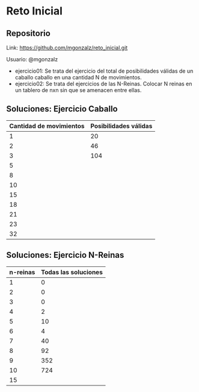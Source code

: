# Reto Inicial
## Repositorio

Link: https://github.com/mgonzalz/reto_inicial.git

Usuario: @mgonzalz

- ejercicio01: Se trata del ejercicio del total de posibilidades válidas de un caballo caballo en una cantidad N de movimientos.
- ejercicio02: Se trata del ejercicios de las N-Reinas. Colocar N reinas en un tablero de nxn sin que se amenacen entre ellas.

## Soluciones: Ejercicio Caballo

| Cantidad de movimientos | Posibilidades válidas |
| ------------- | ------------- |
| 1 | 20 |
| 2 | 46 |
| 3 | 104 |
| 5 |  |
| 8 |  |
| 10 |  |
| 15 |  |
| 18 |  |
| 21 |  |
| 23 |  |
| 32 |  |

## Soluciones: Ejercicio N-Reinas

| n-reinas | Todas las soluciones |
| ------------- | ------------- |
| 1 | 0 |
| 2 | 0 |
| 3 | 0 |
| 4 | 2 |
| 5 | 10 |
| 6 | 4 |
| 7 | 40 |
| 8 | 92 |
| 9 | 352 |
| 10 | 724 |
| 15 |  |
